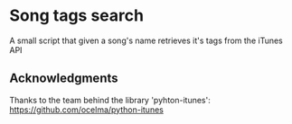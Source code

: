 # Song tags search
A small script that given a song's name retrieves it's tags from the iTunes API

 ## Acknowledgments
 Thanks to the team behind the library 'pyhton-itunes': https://github.com/ocelma/python-itunes
